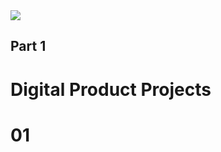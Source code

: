 <div class="chapter-intro">
  <img src="./assets/images/chapter-1.jpg" />
  <div class="title">
    <h2>Part 1</h2>
    <h1>
      Digital Product Projects
    </h1>
  </div>
</div>
<h1 class="chapter-number">01</h1>
